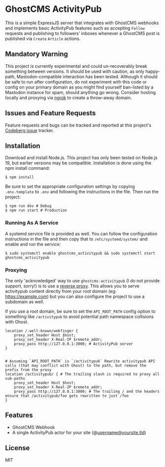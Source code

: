 # GhostCMS ActivityPub
This is a simple ExpressJS server that integrates with GhostCMS webhooks and implements basic ActivityPub features such as accepting `Follow` requests and publishing to followers' inboxes whenever a GhostCMS post is published via `Create` `Article` actions.

## Mandatory Warning
This project is currently experimental and could un-recoverably break something between versions. It should be used with caution, as only happy-path, Mastodon-compatible interaction has been tested. Although it should be safe to run after configuration, do not experiment with this code or config on your primary domain as you might find yourself ban-listed by a Mastodon instance for spam, should anything go wrong. Consider hosting locally and proxying via [ngrok](https://ngrok.com) to create a throw-away domain.

## Issues and Feature Requests
Feature requests and bugs can be tracked and reported at this project's [Codeberg issue](https://codeberg.org/quigs/ghostcms-activitypub/issues) tracker.

## Installation
Download and install Node.js. This project has only been tested on Node.js 19, but earlier versions may be compatible.
Installation is done using the npm install command:

```
$ npm install
```

Be sure to set the appropriate configuration settings by copying `.env.template` to `.env` and following the instructions in the file. Then run the project:
```
$ npm run dev # Debug
$ npm run start # Production
```

### Running As A Service
A systemd service file is provided as well. You can follow the configuration instructions in the file and then copy that to `/etc/systemd/system/` and enable and run the service:

```
$ sudo systemctl enable ghostcms_activitypub && sudo systemctl start ghostcms_activitypub
```

### Proxying
The only 'acknowledged' way to use `ghostcms-activitypub` (I do not provide support, sorry!) is to use a [reverse proxy](https://docs.nginx.com/nginx/admin-guide/web-server/reverse-proxy/). This allows you to serve activitypub content directly from your root domain (eg: https://example.com) but you can also configure the project to use a subdomain as well.

If you use a root domain, be sure to set the `API_ROOT_PATH` config option to something like `/activitypub` to avoid potential path namespace collisions with Ghost.

```
location /.well-known/webfinger {
    proxy_set_header Host $host;
    proxy_set_header X-Real-IP $remote_addr;
    proxy_pass http://127.0.0.1:3000; # ActivityPub server
}


# Assuming `API_ROOT_PATH` is `/activitypub` Rewrite activitypub API calls (that may conflict with Ghost) to the path, but remove the prefix from the proxy
location /activitypub/ { # The trailing slash is required to proxy all sub-paths
    proxy_set_header Host $host;
    proxy_set_header X-Real-IP $remote_addr;
    proxy_pass http://127.0.0.1:3000; # The trailing / and the headers ensure that /activitypub/foo gets rewritten to just /foo
}
```

## Features
* GhostCMS Webhook
* A single ActivityPub actor for your site (@username@yoursite.tld)

## License
MIT